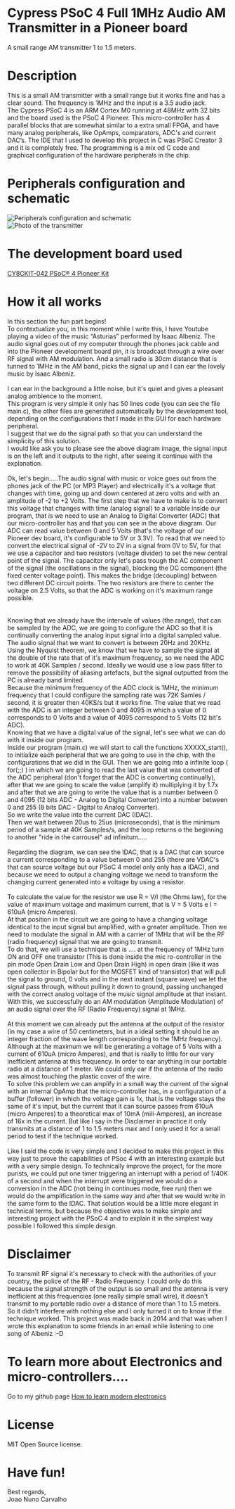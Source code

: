 # Cypress PSoC 4 Full 1MHz Audio AM Transmitter in a Pioneer board
A small range AM transmitter 1 to 1.5 meters.

# Description
This is a small AM transmitter with a small range but it works fine and has a clear sound. The frequency is 1MHz and the input is a 3.5 audio jack. <br>
The Cypress PSoC 4 is an ARM Cortex M0 running at 48MHz with 32 bits and the board used is the PSoC 4 Pioneer. This micro-controller has 4 parallel blocks that are somewhat similar to a extra small FPGA, and have many analog peripherals, like OpAmps, comparators, ADC's and current DAC’s.
The IDE that I used to develop this project in C was PSoC Creator 3 and it is completely free. The programming is a mix od C code and graphical configuration of the hardware peripherals in the chip. <br>

# Peripherals configuration and schematic
![Peripherals configuration and schematic](./Full_audio_AM_transmitter_with_PSoC.jpg) <br>
![Photo of the transmitter](./Transmitter_AM_Full_Audio_PSoC_4.jpg)

# The development board used
[CY8CKIT-042 PSoC® 4 Pioneer Kit](https://www.cypress.com/documentation/development-kitsboards/cy8ckit-042-psoc-4-pioneer-kit)

# How it all works
In this section the fun part begins! <br>
To contextualize you, in this moment while I write this, I have Youtube playing a video of the music “Asturias” performed by Isaac Albeniz. The audio signal goes out of my computer through the phones jack cable and into the Pioneer development board pin, it is broadcast through a wire over RF signal with AM modulation. And a small radio is 30cm distance that is tunned to 1MHz in the AM band, picks the signal up and I can ear the lovely music by Isaac Albeniz. <br>
<br>
I can ear in the background a little noise, but it's quiet and gives a pleasant analog ambience to the moment. <br> 
This program is very simple it only has 50 lines code (you can see the file main.c), the other files are generated automatically by the development tool, depending on the configurations that I made in the GUI for each hardware peripheral. <br>
I suggest that we do the signal path so that you can understand the simplicity of this solution. <br>
I would like ask you to please see the above diagram image, the signal input is on the left and it outputs to the right, after seeing it continue with the explanation. <br>
<br>
Ok, let's begin.....The audio signal with music or voice goes out from the phones jack of the PC (or MP3 Player) and electrically it's a voltage that changes with time, going up and down centered at zero volts and with an amplitude of -2 to +2 Volts. The first step that we have to make is to convert this voltage that changes with time (analog signal) to a variable inside our program, that is we need to use an Analog to Digital Converter (ADC) that our micro-controller has and that you can see in the above diagram. Our ADC can read value between 0 and 5 Volts (that's the voltage of our Pioneer dev board, it's configurable to 5V or 3.3V). To read that we need to convert the electrical signal of -2V to 2V in a signal from 0V to 5V, for that we use a capacitor and two resistors (voltage divider) to set the new central point of the signal. The capacitor only let's pass trough the AC component of the signal (the oscillations in the signal), blocking the DC component (the fixed center voltage point). This makes the bridge (decoupling) between two different DC circuit points. The two resistors are there to center the voltage on 2.5 Volts, so that the ADC is working on it's maximum range possible. <br>   
<br>
Knowing that we already have the intervale of values (the range), that can be sampled by the ADC, we are going to configure the ADC so that it is continually converting the analog input signal into a digital sampled value. The audio signal that we want to convert is between 20Hz and 20KHz. Using the Nyquist theorem, we know that we have to sample the signal at the double of the rate that of it's maximum frequency, so we need the ADC to work at 40K Samples / second. Ideally we would use a low pass filter to remove the possibility of aliasing artefacts, but the signal outputted from the PC is already band limited.      
Because the minimum frequency of the ADC clock is 1MHz, the minimum frequency that I could configure the sampling rate was 72K Samles / second, it is greater then 40KS/s but it works fine. The value that we read with the ADC is an integer between 0 and 4095 in which a value of 0 corresponds to 0 Volts and a value of 4095 correspond to 5 Volts (12 bit's ADC). <br>
Knowing that we have a digital value of the signal, let's see what we can do with it inside our program. <br> 
Inside our program (main.c) we will start to call the functions XXXXX_start(), to initialize each peripheral that we are going to use in the chip, with the configurations that we did in the GUI. Then we are going into a infinite loop ( for(;;) ) in which we are going to read the last value that was converted of the ADC peripheral (don't forget that the ADC is converting continually), after that we are going to scale the value (amplify it) multiplying it by 1.7x and after that we are going to write the value that is a number between 0 and 4095 (12 bits ADC - Analog to Digital Converter) into a number between 0 and 255 (8 bits DAC - Digital to Analog Converter). <br>
So we write the value into the current DAC (IDAC). <br>
Then we wait between 20us to 25us (microseconds), that is the minimum period of a sample at 40K Samples/s, and the loop returns o the
beginning to another "ride in the carrousel" ad infinitum.....<br>
<br>
Regarding the diagram, we can see the IDAC, that is a DAC that can source a current corresponding to a value between 0 and 255 (there are VDAC's that can source voltage but our PSoC 4 model only only has a IDAC), and because we need to output a changing voltage we need to transform the changing current generated into a voltage by using a resistor. <br>  
To calculate the value for the resistor we use R = V/I (the Ohms law), for the value of maximum voltage and maximum current, that is V = 5 Volts e I = 610uA (micro Amperes). <br>
At that position in the circuit we are going to have a changing voltage identical to the input signal but amplified, with a greater amplitude. Then we need to modulate the signal in AM with a carrier of 1MHz that will be the RF (radio frequency) signal that we are going to transmit. <br>
To do that, we will use a technique that is .... at the frequency of 1MHz turn ON and OFF one transistor (This is done inside the mic ro-controller in the pin mode Open Drain Low and Open Drain High) in open drain (like it was open collector in Bipolar but for the MOSFET kind of transistor) that will pull the signal to ground, 0 volts and in the next instant (square wave) we let the signal pass through, without pulling it down to ground, passing unchanged with the correct analog voltage of the music signal amplitude at that instant. <br>
With this, we successfully do an AM modulation (Amplitude Modulation) of an audio signal over the RF (Radio Frequency) signal at 1MHz. <br>
<br>
At this moment we can already put the antenna at the output of the resistor (in my case a wire of 50 centimeters, but in a ideal setting it should be an integer fraction of the wave length corresponding to the 1MHz frequency). Although at the maximum we will be generating a voltage of 5 Volts with a current of 610uA (micro Amperes), and that is really to little for our very inefficient antenna at this frequency. In order to ear anything in our portable radio at a distance of 1 meter. We could only ear if the antenna of the radio was almost touching the plastic cover of the wire. <br>
To solve this problem we can amplify in a small way the current of the signal with an internal OpAmp that the micro-controller has, in a configuration of a buffer (follower) in which the voltage gain is 1x, that is the voltage stays the same of it's input, but the current that it can source passes from 610uA (micro Amperes) to a theoretical max of 10mA (mili-Amperes), an increase of 16x in the current. But like I say in the Disclaimer in practice it only transmits at a distance of 1 to 1.5 meters max and I only used it for a small period to test if the technique worked. <br>
<br>
Like I said the code is very simple and I decided to make this project in this way just to prove the capabilities of PSoc 4 with an interesting example but with a very simple design. To technically improve the project, for the more purists, we could put one timer triggering an interrupt with a period of 1/40K of a second and when the interrupt were triggered we would do a conversion in the ADC (not being in continues mode, free run) then we would do the amplification in the same way and after that we would write in the same form to the IDAC. That solution would be a little more elegant in technical terms, but because the objective was to make simple and interesting project with the PSoC 4 and to explain it in the simplest way possible I followed this simple design.

# Disclaimer
To transmit RF signal it's necessary to check with the authorities of your country, the police of the RF - Radio Frequency. I could only do this because the signal strength of the output is so small and the antenna is very inefficient at this frequencies (one really simple small wire), it doesn't transmit to my portable radio over a distance of more than 1 to 1.5 meters. So it didn't interfere with nothing else and I only turned it on to know if the technique worked. This project was made back in 2014 and that was when I wrote this explanation to some friends in an email while listening to one song of Albeniz :-D

# To learn more about Electronics and micro-controllers....
Go to my github page [How to learn modern electronics](https://github.com/joaocarvalhoopen/How_to_learn_modern_electronics)

# License
MIT Open Source license.

# Have fun!
Best regards, <br>
Joao Nuno Carvalho <br>